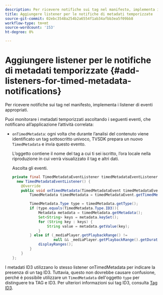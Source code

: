```yaml
---
description: Per ricevere notifiche sui tag nel manifesto, implementa i listener di eventi appropriati.
title: Aggiungere listener per le notifiche di metadati temporizzate
source-git-commit: 02ebc3548a254b2a6554f1ab34afbb3ea5f09bb8
workflow-type: tm+mt
source-wordcount: '153'
ht-degree: 0%

---
```


# Aggiungere listener per le notifiche di metadati temporizzate {#add-listeners-for-timed-metadata-notifications}

Per ricevere notifiche sui tag nel manifesto, implementa i listener di eventi appropriati.

Puoi monitorare i metadati temporizzati ascoltando i seguenti eventi, che notificano all’applicazione l’attività correlata:

* `onTimedMetadata`: ogni volta che durante l’analisi del contenuto viene identificato un tag sottoscritto univoco, TVSDK prepara un nuovo `TimedMetadata` e invia questo evento.

  L’oggetto contiene il nome del tag a cui ti sei iscritto, l’ora locale nella riproduzione in cui verrà visualizzato il tag e altri dati.

  Ascolta gli eventi.

  ```java
  private final TimedMetadataEventListener timedMetadataEventListener =  
    new TimedMetadataEventListener() { 
      @Override 
      public void onTimedMetadata(TimedMetadataEvent timedMetadataEvent) { 
          TimedMetadata timedMetadata = timedMetadataEvent.getTimedMetadata(); 
  
          TimedMetadata.Type type = timedMetadata.getType(); 
          if (type.equals(TimedMetadata.Type.ID3)){ 
              Metadata metadata = timedMetadata.getMetadata(); 
              Set<String> keys = metadata.keySet(); 
              for (String key : keys) { 
                  String value = metadata.getValue(key); 
              } 
          } else if (_mediaPlayer.getPlaybackRange() !=  
                     null && _mediaPlayer.getPlaybackRange().getDuration() > 0) { 
              displayRanges(); 
          } 
      } 
  }; 
  ```

I metadati ID3 utilizzano lo stesso listener onTimedMetadata per indicare la presenza di un tag ID3. Tuttavia, questo non dovrebbe causare confusione, perché è possibile utilizzare un `TimedMetadata` dell&#39;oggetto `type` per distinguere tra TAG e ID3. Per ulteriori informazioni sui tag ID3, consulta [Tag ID3](../../../tvsdk-1.4-for-android/notification-system/android-1.4-id3-metadata-retrieve.md).
